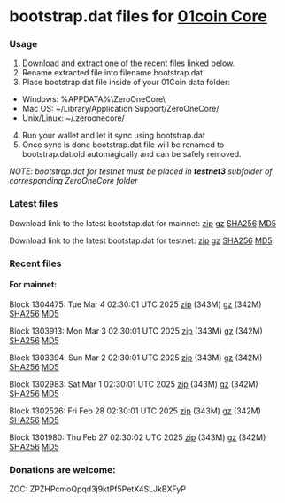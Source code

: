 # bootstrap.dat files for [01coin Core](https://01coin.io)

### Usage

1. Download and extract one of the recent files linked below.
2. Rename extracted file into filename bootstrap.dat.
3. Place bootstrap.dat file inside of your 01Coin data folder:
 - Windows: %APPDATA%\ZeroOneCore\
 - Mac OS: ~/Library/Application Support/ZeroOneCore/
 - Unix/Linux: ~/.zeroonecore/
4. Run your wallet and let it sync using bootstrap.dat
5. Once sync is done bootstrap.dat file will be renamed to bootstrap.dat.old automagically and can be safely removed.

_NOTE: bootstrap.dat for testnet must be placed in **testnet3** subfolder of corresponding ZeroOneCore folder_

### Latest files
Download link to the latest bootstap.dat for mainnet: [zip](https://files.01coin.io/mainnet/bootstrap.dat.zip) [gz](https://files.01coin.io/mainnet/bootstrap.dat.tar.gz) [SHA256](https://files.01coin.io/mainnet/sha256.txt) [MD5](https://files.01coin.io/mainnet/md5.txt)

Download link to the latest bootstap.dat for testnet: [zip](https://files.01coin.io/testnet/bootstrap.dat.zip) [gz](https://files.01coin.io/testnet/bootstrap.dat.tar.gz) [SHA256](https://files.01coin.io/testnet/sha256.txt) [MD5](https://files.01coin.io/testnet/md5.txt)

### Recent files

#### For mainnet:

Block 1304475: Tue Mar  4 02:30:01 UTC 2025 [zip](https://files.01coin.io/mainnet/2025-03-04/bootstrap.dat.zip) (343M) [gz](https://files.01coin.io/mainnet/2025-03-04/bootstrap.dat.tar.gz) (342M) [SHA256](https://files.01coin.io/mainnet/2025-03-04/sha256.txt) [MD5](https://files.01coin.io/mainnet/2025-03-04/md5.txt)

Block 1303913: Mon Mar  3 02:30:01 UTC 2025 [zip](https://files.01coin.io/mainnet/2025-03-03/bootstrap.dat.zip) (343M) [gz](https://files.01coin.io/mainnet/2025-03-03/bootstrap.dat.tar.gz) (342M) [SHA256](https://files.01coin.io/mainnet/2025-03-03/sha256.txt) [MD5](https://files.01coin.io/mainnet/2025-03-03/md5.txt)

Block 1303394: Sun Mar  2 02:30:01 UTC 2025 [zip](https://files.01coin.io/mainnet/2025-03-02/bootstrap.dat.zip) (343M) [gz](https://files.01coin.io/mainnet/2025-03-02/bootstrap.dat.tar.gz) (342M) [SHA256](https://files.01coin.io/mainnet/2025-03-02/sha256.txt) [MD5](https://files.01coin.io/mainnet/2025-03-02/md5.txt)

Block 1302983: Sat Mar  1 02:30:01 UTC 2025 [zip](https://files.01coin.io/mainnet/2025-03-01/bootstrap.dat.zip) (343M) [gz](https://files.01coin.io/mainnet/2025-03-01/bootstrap.dat.tar.gz) (342M) [SHA256](https://files.01coin.io/mainnet/2025-03-01/sha256.txt) [MD5](https://files.01coin.io/mainnet/2025-03-01/md5.txt)

Block 1302526: Fri Feb 28 02:30:01 UTC 2025 [zip](https://files.01coin.io/mainnet/2025-02-28/bootstrap.dat.zip) (343M) [gz](https://files.01coin.io/mainnet/2025-02-28/bootstrap.dat.tar.gz) (342M) [SHA256](https://files.01coin.io/mainnet/2025-02-28/sha256.txt) [MD5](https://files.01coin.io/mainnet/2025-02-28/md5.txt)

Block 1301980: Thu Feb 27 02:30:02 UTC 2025 [zip](https://files.01coin.io/mainnet/2025-02-27/bootstrap.dat.zip) (343M) [gz](https://files.01coin.io/mainnet/2025-02-27/bootstrap.dat.tar.gz) (342M) [SHA256](https://files.01coin.io/mainnet/2025-02-27/sha256.txt) [MD5](https://files.01coin.io/mainnet/2025-02-27/md5.txt)


### Donations are welcome:

ZOC: ZPZHPcmoQpqd3j9ktPf5PetX4SLJkBXFyP
